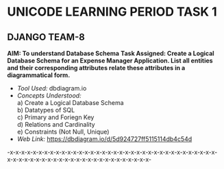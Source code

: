 # UNICODE LEARNING PERIOD TASK 1
## DJANGO TEAM-8

**AIM: To understand Database Schema**
**Task Assigned: Create a Logical Database Schema for an Expense Manager Application. List all entities and their corresponding attributes relate these attributes in a diagrammatical form.**
<br />

- *Tool Used:* dbdiagram.io <br />
- *Concepts Understood:* <br /> a) Create a Logical Database Schema <br />
                        b) Datatypes of SQL <br />
                        c) Primary and Foriegn Key <br />
                        d) Relations and Cardinality <br />
                        e) Constraints (Not Null, Unique) <br />
- *Web Link:* https://dbdiagram.io/d/5d924727ff5115114db4c54d <br />

-x-x-x-x-x-x-x-x-x-x-x-x-x-x-x-x-x-x-x-x-x-x-x-x-x-x-x-x-x-x-x-x-x-x-x-x-x-x-x-x-x-x-x-x-x-x-x-x-x-x-x-x-x-x-x-x-x-x-x-x-x-

